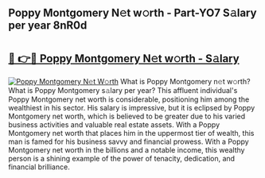 ## Poppy Montgomery N𝚎t w𝚘rth - Part-YO7 S𝚊lary per year 8nR0d

# <h2><a href="http://gc1n7c.nevu.top/?p=Poppy+Montgomery">🔗 👉🔴 Poppy Montgomery N𝚎t w𝚘rth - S𝚊lary</a></h2>

[![Poppy Montgomery N𝚎t W𝚘rth](https://i.imgur.com/Oavwk0R.jpeg)](http://gc1n7c.nevu.top/?p=Poppy+Montgomery)
What is Poppy Montgomery n𝚎t w𝚘rth? What is Poppy Montgomery s𝚊lary per year?
This affluent individual's Poppy Montgomery net worth is considerable, positioning him among the wealthiest in his sector. His salary is impressive, but it is eclipsed by Poppy Montgomery net worth, which is believed to be greater due to his varied business activities and valuable real estate assets. With a Poppy Montgomery net worth that places him in the uppermost tier of wealth, this man is famed for his business savvy and financial prowess. With a Poppy Montgomery net worth in the billions and a notable income, this wealthy person is a shining example of the power of tenacity, dedication, and financial brilliance.
